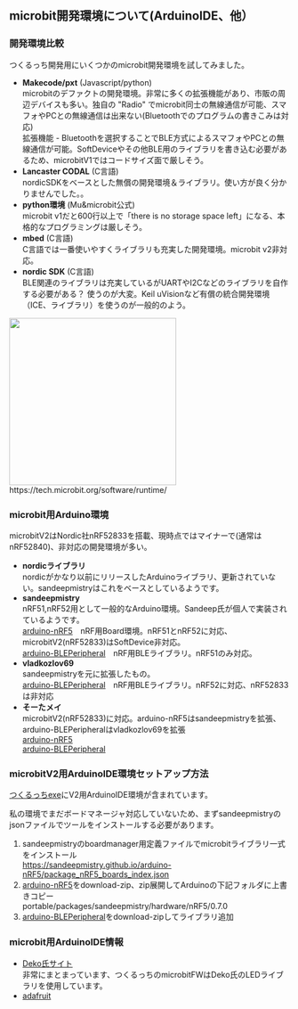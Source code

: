 ## microbit開発環境について(ArduinoIDE、他）

### 開発環境比較
つくるっち開発用にいくつかのmicrobit開発環境を試してみました。
- **Makecode/pxt** (Javascript/python)  
microbitのデファクトの開発環境。非常に多くの拡張機能があり、市販の周辺デバイスも多い。独自の "Radio" でmicrobit同士の無線通信が可能、スマフォやPCとの無線通信は出来ない(Bluetoothでのプログラムの書きこみは対応)  
拡張機能 - Bluetoothを選択することでBLE方式によるスマフォやPCとの無線通信が可能。SoftDeviceやその他BLE用のライブラリを書き込む必要があるため、microbitV1ではコードサイズ面で厳しそう。
- **Lancaster CODAL** (C言語)  
nordicSDKをベースとした無償の開発環境＆ライブラリ。使い方が良く分かりませんでした。。
- **python環境** (Mu&microbit公式)  
microbit v1だと600行以上で「there is no storage space left」になる、本格的なプログラミングは厳しそう。
- **mbed** (C言語)  
C言語では一番使いやすくライブラリも充実した開発環境。microbit v2非対応。
- **nordic SDK** (C言語)  
BLE関連のライブラリは充実しているがUARTやI2Cなどのライブラリを自作する必要がある？ 使うのが大変。Keil uVisionなど有償の統合開発環境（ICE、ライブラリ）を使うのが一般的のよう。
<img src="https://tech.microbit.org/docs/software/assets/software-overview.svg" width="300" />
https://tech.microbit.org/software/runtime/

### microbit用Arduino環境
microbitV2はNordic社nRF52833を搭載、現時点ではマイナーで(通常はnRF52840)、非対応の開発環境が多い。
- **nordicライブラリ**  
nordicがかなり以前にリリースしたArduinoライブラリ、更新されていない。sandeepmistryはこれをベースとしているようです。
- **sandeepmistry**  
nRF51,nRF52用として一般的なArduino環境。Sandeep氏が個人で実装されているようです。  
[arduino-nRF5](https://github.com/sandeepmistry/arduino-nRF5)　nRF用Board環境。nRF51とnRF52に対応、microbitV2(nRF52833)はSoftDevice非対応。  
[arduino-BLEPeripheral](https://github.com/sandeepmistry/arduino-BLEPeripheral)　nRF用BLEライブラリ。nRF51のみ対応。  
- **vladkozlov69**  
sandeepmistryを元に拡張したもの。  
[arduino-BLEPeripheral](https://github.com/vladkozlov69/arduino-BLEPeripheral)　nRF用BLEライブラリ。nRF52に対応、nRF52833は非対応  
- **そーたメイ**  
microbitV2(nRF52833)に対応。arduino-nRF5はsandeepmistryを拡張、arduino-BLEPeripheralはvladkozlov69を拡張  
[arduino-nRF5](https://github.com/sohtamei/arduino-nRF5)  
[arduino-BLEPeripheral](https://github.com/sohtamei/arduino-BLEPeripheral)  

### microbitV2用ArduinoIDE環境セットアップ方法
[つくるっちexe](http://sohta02.web.fc2.com/familyday_extension.html)にV2用ArduinoIDE環境が含まれています。  

私の環境でまだボードマネージャ対応していないため、まずsandeepmistryのjsonファイルでツールをインストールする必要があります。  
1. sandeepmistryのboardmanager用定義ファイルでmicrobitライブラリ一式をインストール  
https://sandeepmistry.github.io/arduino-nRF5/package_nRF5_boards_index.json
2. [arduino-nRF5](https://github.com/sohtamei/arduino-nRF5)をdownload-zip、zip展開してArduinoの下記フォルダに上書きコピー  
portable/packages/sandeepmistry/hardware/nRF5/0.7.0
3. [arduino-BLEPeripheral](https://github.com/sohtamei/arduino-BLEPeripheral)をdownload-zipしてライブラリ追加  

### microbit用ArduinoIDE情報
- [Deko氏サイト](https://ht-deko.com/arduino/microbit.html)  
非常にまとまっています、つくるっちのmicrobitFWはDeko氏のLEDライブラリを使用しています。
- [adafruit](https://learn.adafruit.com/use-micro-bit-with-arduino)

